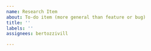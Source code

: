 ```yaml
---
name: Research Item
about: To-do item (more general than feature or bug)
title: ''
labels: ''
assignees: bertozzivill

---
```



